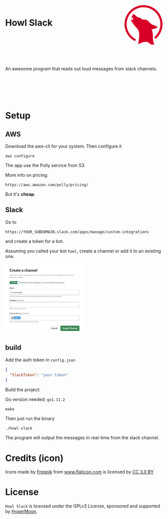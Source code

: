 <img src="./com/logo.png" alt="logo" width="25%" align="right"  />

<h1>Howl Slack</h1>

<br /><br />
<br /><br />
<br /><br />
An awesome program that reads out loud messages from slack channels.
<br /><br />
<br /><br />
<br /><br />

# Setup

## AWS

Download the aws-cli for your system.
Then configure it

```shell
aws configure
```

The app use the Polly service from S3.

More info on pricing:

```
https://aws.amazon.com/polly/pricing/
```

But it's **cheap**.

## Slack

Go to

```
https://YOUR_SUBDOMAIN.slack.com/apps/manage/custom-integrations
```

and create a token for a bot.

Assuming you called your bot `howl`, create a channel or add it to an existing one.

<img src="./com/channel-creation.png" alt="channel-creation" width="50%" align="center" />


## build

Add the auth token in `config.json`

```json
{
  "SlackToken": "your token"
}
```

Build the project:

Go version needed: `go1.11.2`

```shell
make
```

Then just run the binary

```shell
./howl-slack
```

The program will output the messages in real-time from the slack channel.

# Credits (icon)

<div>Icons made by <a href="https://www.freepik.com/" title="Freepik">Freepik</a> from <a href="https://www.flaticon.com/" 			    title="Flaticon">www.flaticon.com</a> is licensed by <a href="http://creativecommons.org/licenses/by/3.0/" 			    title="Creative Commons BY 3.0" target="_blank">CC 3.0 BY</a></div>



# License

`Howl Slack` is licensed under the GPLv3 License, sponsored and supported by <a href="https://hypermoon.io/" rel="noopener" target="_blank">HyperMoon</a>.
